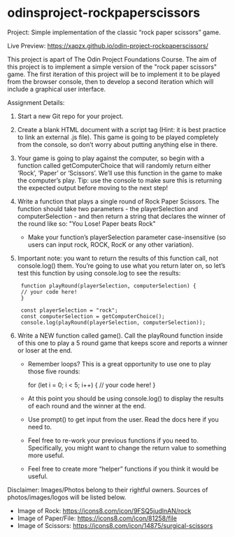 # odinsproject-rockpaperscissors
Project: Simple implementation of the classic “rock paper scissors” game.

Live Preview: https://xapzx.github.io/odin-project-rockpaperscissors/

This project is apart of The Odin Project Foundations Course. The aim of this project is to implement a simple version of the "rock paper scissors" game. The first iteration of this project will be to implement it to be played from the browser console, then to develop a second iteration which will include a graphical user interface.

Assignment Details:

1. Start a new Git repo for your project.
2. Create a blank HTML document with a script tag (Hint: it is best practice to link an external .js file). This game is going to be played completely from the console, so don’t worry about putting anything else in there.
3. Your game is going to play against the computer, so begin with a function called getComputerChoice that will randomly return either ‘Rock’, ‘Paper’ or ‘Scissors’. We’ll use this function in the game to make the computer’s play. Tip: use the console to make sure this is returning the expected output before moving to the next step!
4. Write a function that plays a single round of Rock Paper Scissors. The function should take two parameters - the playerSelection and computerSelection - and then return a string that declares the winner of the round like so: "You Lose! Paper beats Rock"

    - Make your function’s playerSelection parameter case-insensitive (so users can input rock, ROCK, RocK or any other variation).

5. Important note: you want to return the results of this function call, not console.log() them. You’re going to use what you return later on, so let’s test this function by using console.log to see the results:

        function playRound(playerSelection, computerSelection) {
        // your code here!
        }
 
        const playerSelection = "rock";
        const computerSelection = getComputerChoice();
        console.log(playRound(playerSelection, computerSelection));

6. Write a NEW function called game(). Call the playRound function inside of this one to play a 5 round game that keeps score and reports a winner or loser at the end.

    - Remember loops? This is a great opportunity to use one to play those five rounds:

        for (let i = 0; i < 5; i++) {
        // your code here!
        }

    - At this point you should be using console.log() to display the results of each round and the winner at the end.
    - Use prompt() to get input from the user. Read the docs here if you need to.
    - Feel free to re-work your previous functions if you need to. Specifically, you might want to change the return value to something more useful.
    - Feel free to create more “helper” functions if you think it would be useful.

Disclaimer: Images/Photos belong to their rightful owners. Sources of photos/images/logos will be listed below.

- Image of Rock: https://icons8.com/icon/9FSQ5judlnAN/rock
- Image of Paper/File: https://icons8.com/icon/81258/file
- Image of Scissors: https://icons8.com/icon/14875/surgical-scissors
